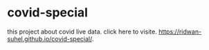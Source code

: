 # covid-special
this project about covid live data. click here to visite.  https://ridwan-suhel.github.io/covid-special/.
